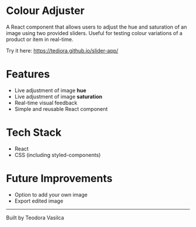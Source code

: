 # Colour Adjuster

A React component that allows users to adjust the hue and saturation of an image using two provided sliders. Useful for testing colour variations of a product or item in real-time.

Try it here: https://tediora.github.io/slider-app/

# Features
- Live adjustment of image **hue**
- Live adjustment of image **saturation**
- Real-time visual feedback
- Simple and reusable React component

# Tech Stack
- React
- CSS (including styled-components)

# Future Improvements
- Option to add your own image
- Export edited image

---

Built by Teodora Vasilca
